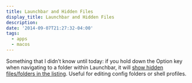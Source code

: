 ```yaml
---
title: Launchbar and Hidden Files
display_title: Launchbar and Hidden Files
description: 
date: '2014-09-07T21:27:32-04:00'
tags:
  - apps
  - macos
---
```

Something that I didn’t know until today: if you hold down the Option key when navigating to a folder within Launchbar, it will [show hidden files/folders in the listing](http://www.obdev.at/resources/launchbar/help/index.php?chapter=Browsing). Useful for editing config folders or shell profiles.
